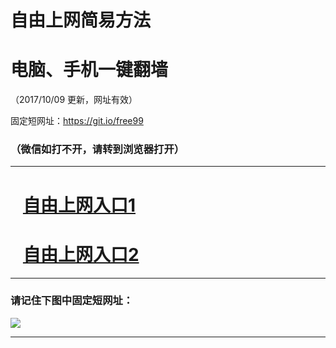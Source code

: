 ﻿# 自由上网简易方法

# 电脑、手机一键翻墙

（2017/10/09 更新，网址有效）

固定短网址：https://git.io/free99

### （微信如打不开，请转到浏览器打开）


***





# &nbsp;&nbsp; <a href="http://ft2123815053.fwq-tz-1001.info/fwqtz01.html?t=10090014148 " target="_blank">自由上网入口1</a>
# &nbsp;&nbsp; <a href="http://ft2114720252.fwq-tz-1002.info/fwqtz02.html?t=100900129969 " target="_blank">自由上网入口2</a>
***

### 请记住下图中固定短网址：

<img src="https://s3-us-west-2.amazonaws.com/fwq-1001/yjfq-20170905okok.png" /> 


***

